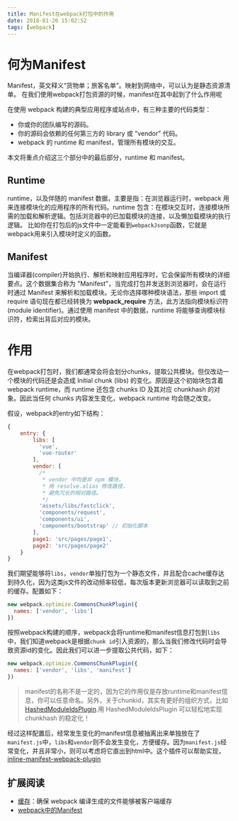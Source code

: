 ```yaml
---
title: Manifest在webpack打包中的作用
date: 2018-01-26 15:02:52
tags: [webpack]
---
```


# 何为Manifest
Manifest，英文释义“货物单；旅客名单”。映射到网络中，可以认为是静态资源清单。
在我们使用webpack打包资源的时候，manifest在其中起到了什么作用呢

在使用 webpack 构建的典型应用程序或站点中，有三种主要的代码类型：

* 你或你的团队编写的源码。
* 你的源码会依赖的任何第三方的 library 或 "vendor" 代码。
* webpack 的 runtime 和 manifest，管理所有模块的交互。

本文将重点介绍这三个部分中的最后部分，runtime 和 manifest。

## Runtime
runtime，以及伴随的 manifest 数据，主要是指：在浏览器运行时，webpack 用来连接模块化的应用程序的所有代码。runtime 包含：在模块交互时，连接模块所需的加载和解析逻辑。包括浏览器中的已加载模块的连接，以及懒加载模块的执行逻辑。
比如你在打包后的js文件中一定能看到`webpackJsonp`函数，它就是webpack用来引入模块时定义的函数。

## Manifest
当编译器(compiler)开始执行、解析和映射应用程序时，它会保留所有模块的详细要点。这个数据集合称为 "Manifest"，当完成打包并发送到浏览器时，会在运行时通过 Manifest 来解析和加载模块。无论你选择哪种模块语法，那些 import 或 require 语句现在都已经转换为 __webpack_require__ 方法，此方法指向模块标识符(module identifier)。通过使用 manifest 中的数据，runtime 将能够查询模块标识符，检索出背后对应的模块。


# 作用
在webpack打包时，我们都通常会将会划分chunks，提取公共模块。但仅改动一个模块的代码还是会造成 Initial chunk (libs) 的变化。原因是这个初始块包含着 webpack runtime，而 runtime 还包含 chunks ID 及其对应 chunkhash 的对象。因此当任何 chunks 内容发生变化，webpack runtime 均会随之改变。

假设，webpack的entry如下结构：
```js
{
	entry: {
	    libs: [
	      'vue',
	      'vue-router'
	    ],
	    vendor: [
	      /*
	       * vendor 中均是非 npm 模块，
	       * 用 resolve.alias 修改路径，
	       * 避免冗长的相对路径。
	       */
	      'assets/libs/fastclick',
	      'components/request',
	      'components/ui',
	      'components/bootstrap' // 初始化脚本
	    ],
	    page1: 'src/pages/page1',
	    page2: 'src/pages/page2'
    }
}
```

我们期望能够将`libs`，`vendor`单独打包为一个静态文件，并且配合cache缓存达到持久化，因为这类js文件的改动频率较低，每次版本更新浏览器可以读取到之前的缓存。配置如下：

```js
new webpack.optimize.CommonsChunkPlugin({
  names: ['vendor', 'libs']
})
```

按照webpack构建的顺序，webpack会将runtime和manifest信息打包到`libs`中，我们知道webpack是根据`chunk id`引入资源的，那么当我们修改代码时会导致资源id的变化。因此我们可以进一步提取公共代码，如下：

```js
new webpack.optimize.CommonsChunkPlugin({
  names: ['vendor', 'libs', 'manifest']
})
```

> manifest的名称不是一定的，因为它的作用仅是存放runtime和manifest信息，你可以任意命名。另外，关于chunkid，其实有更好的组织方式，比如[HashedModuleIdsPlugin](https://github.com/webpack/webpack/blob/master/lib/HashedModuleIdsPlugin.js).用 HashedModuleIdsPlugin 可以轻松地实现 chunkhash 的稳定化！

经过这样配置后，经常发生变化的manifest信息被抽离出来单独放在了`manifest.js`中，`libs`和`vendor`则不会发生变化，方便缓存。因为`manifest.js`经常变化，并且非常小，则可以考虑将它直出到html中。这个插件可以帮助实现，[inline-manifest-webpack-plugin](https://github.com/szrenwei/inline-manifest-webpack-plugin)



## 扩展阅读
* [缓存](https://doc.webpack-china.org/guides/caching)：确保 webpack 编译生成的文件能够被客户端缓存
* [webpack中的Manifest](https://doc.webpack-china.org/concepts/manifest/)